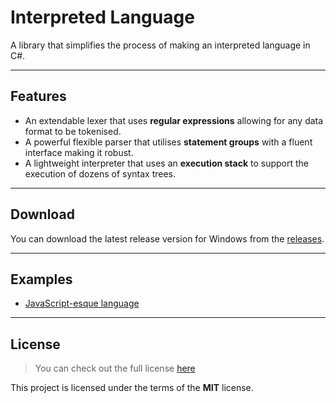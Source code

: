 Interpreted Language
====================

A library that simplifies the process of making an interpreted language in C#.

---

## Features
* An extendable lexer that uses **regular expressions** allowing for any data format to be tokenised.
* A powerful flexible parser that utilises **statement groups** with a fluent interface making it robust.
* A lightweight interpreter that uses an **execution stack** to support the execution of dozens of syntax trees.

---

## Download
You can download the latest release version for Windows from the [releases](https://github.com/yaseenssenyonjo/Interpreted-Language/releases).

---

## Examples
* [JavaScript-esque language](https://github.com/yaseenssenyonjo/Interpreted-Language/tree/master/Interpreted-Language.Examples/Javascript)

---

## License
>You can check out the full license [here](https://github.com/yaseenssenyonjo/Interpreted-Language/blob/master/LICENSE)

This project is licensed under the terms of the **MIT** license.



